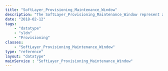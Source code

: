 ```yaml
---
title: "SoftLayer_Provisioning_Maintenance_Window"
description: "The SoftLayer_Provisioning_Maintenance_Window represent a time window that SoftLayer performs a hardware or software maintenance and upgrades. "
date: "2018-02-12"
tags:
    - "datatype"
    - "sldn"
    - "Provisioning"
classes:
    - "SoftLayer_Provisioning_Maintenance_Window"
type: "reference"
layout: "datatype"
mainService : "SoftLayer_Provisioning_Maintenance_Window"
---
```

